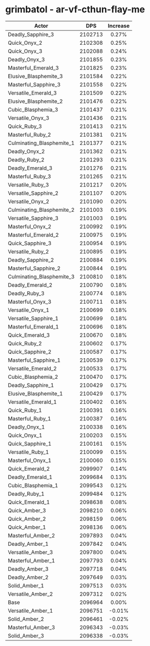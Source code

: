 # grimbatol - ar-vf-cthun-flay-me
| Actor | DPS | Increase |
|---|:---:|:---:|
|Deadly_Sapphire_3|2102713|0.27%|
|Quick_Onyx_2|2102308|0.25%|
|Quick_Onyx_3|2102088|0.24%|
|Deadly_Onyx_3|2101855|0.23%|
|Masterful_Emerald_3|2101825|0.23%|
|Elusive_Blasphemite_3|2101584|0.22%|
|Masterful_Sapphire_3|2101558|0.22%|
|Versatile_Emerald_3|2101509|0.22%|
|Elusive_Blasphemite_2|2101476|0.22%|
|Cubic_Blasphemia_3|2101437|0.21%|
|Versatile_Onyx_3|2101436|0.21%|
|Quick_Ruby_3|2101413|0.21%|
|Masterful_Ruby_2|2101381|0.21%|
|Culminating_Blasphemite_1|2101377|0.21%|
|Deadly_Onyx_2|2101362|0.21%|
|Deadly_Ruby_2|2101293|0.21%|
|Deadly_Emerald_3|2101276|0.21%|
|Masterful_Ruby_3|2101265|0.21%|
|Versatile_Ruby_3|2101217|0.20%|
|Versatile_Sapphire_2|2101107|0.20%|
|Versatile_Onyx_2|2101090|0.20%|
|Culminating_Blasphemite_2|2101003|0.19%|
|Versatile_Sapphire_3|2101003|0.19%|
|Masterful_Onyx_2|2100992|0.19%|
|Masterful_Emerald_2|2100975|0.19%|
|Quick_Sapphire_3|2100954|0.19%|
|Versatile_Ruby_2|2100895|0.19%|
|Deadly_Sapphire_2|2100884|0.19%|
|Masterful_Sapphire_2|2100844|0.19%|
|Culminating_Blasphemite_3|2100810|0.18%|
|Deadly_Emerald_2|2100790|0.18%|
|Deadly_Ruby_3|2100774|0.18%|
|Masterful_Onyx_3|2100711|0.18%|
|Versatile_Onyx_1|2100699|0.18%|
|Versatile_Sapphire_1|2100699|0.18%|
|Masterful_Emerald_1|2100696|0.18%|
|Quick_Emerald_3|2100670|0.18%|
|Quick_Ruby_2|2100602|0.17%|
|Quick_Sapphire_2|2100587|0.17%|
|Masterful_Sapphire_1|2100539|0.17%|
|Versatile_Emerald_2|2100533|0.17%|
|Cubic_Blasphemia_2|2100470|0.17%|
|Deadly_Sapphire_1|2100429|0.17%|
|Elusive_Blasphemite_1|2100429|0.17%|
|Versatile_Emerald_1|2100402|0.16%|
|Quick_Ruby_1|2100391|0.16%|
|Masterful_Ruby_1|2100387|0.16%|
|Deadly_Onyx_1|2100338|0.16%|
|Quick_Onyx_1|2100203|0.15%|
|Quick_Sapphire_1|2100161|0.15%|
|Versatile_Ruby_1|2100099|0.15%|
|Masterful_Onyx_1|2100060|0.15%|
|Quick_Emerald_2|2099907|0.14%|
|Deadly_Emerald_1|2099684|0.13%|
|Cubic_Blasphemia_1|2099543|0.12%|
|Deadly_Ruby_1|2099484|0.12%|
|Quick_Emerald_1|2098638|0.08%|
|Quick_Amber_3|2098210|0.06%|
|Quick_Amber_2|2098159|0.06%|
|Quick_Amber_1|2098136|0.06%|
|Masterful_Amber_2|2097893|0.04%|
|Deadly_Amber_1|2097842|0.04%|
|Versatile_Amber_3|2097800|0.04%|
|Masterful_Amber_1|2097793|0.04%|
|Deadly_Amber_3|2097718|0.04%|
|Deadly_Amber_2|2097649|0.03%|
|Solid_Amber_1|2097513|0.03%|
|Versatile_Amber_2|2097312|0.02%|
|Base|2096964|0.00%|
|Versatile_Amber_1|2096751|-0.01%|
|Solid_Amber_2|2096461|-0.02%|
|Masterful_Amber_3|2096343|-0.03%|
|Solid_Amber_3|2096338|-0.03%|
